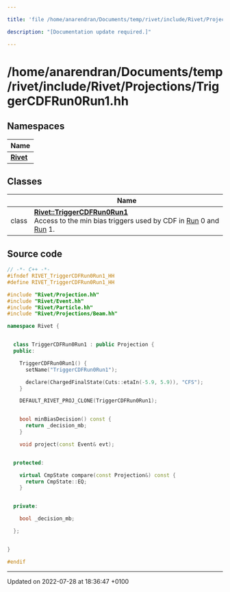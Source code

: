 ```yaml
---

title: 'file /home/anarendran/Documents/temp/rivet/include/Rivet/Projections/TriggerCDFRun0Run1.hh'

description: "[Documentation update required.]"

---
```


# /home/anarendran/Documents/temp/rivet/include/Rivet/Projections/TriggerCDFRun0Run1.hh



## Namespaces

| Name           |
| -------------- |
| **[Rivet](/documentation/code/namespaces/namespacerivet/)**  |

## Classes

|                | Name           |
| -------------- | -------------- |
| class | **[Rivet::TriggerCDFRun0Run1](/documentation/code/classes/classrivet_1_1triggercdfrun0run1/)** <br>Access to the min bias triggers used by CDF in <a href="/documentation/code/classes/classrivet_1_1run/">Run</a> 0 and <a href="/documentation/code/classes/classrivet_1_1run/">Run</a> 1.  |




## Source code

```cpp
// -*- C++ -*-
#ifndef RIVET_TriggerCDFRun0Run1_HH
#define RIVET_TriggerCDFRun0Run1_HH

#include "Rivet/Projection.hh"
#include "Rivet/Event.hh"
#include "Rivet/Particle.hh"
#include "Rivet/Projections/Beam.hh"

namespace Rivet {


  class TriggerCDFRun0Run1 : public Projection {
  public:

    TriggerCDFRun0Run1() {
      setName("TriggerCDFRun0Run1");

      declare(ChargedFinalState(Cuts::etaIn(-5.9, 5.9)), "CFS");
    }

    DEFAULT_RIVET_PROJ_CLONE(TriggerCDFRun0Run1);


    bool minBiasDecision() const {
      return _decision_mb;
    }

    void project(const Event& evt);


  protected:

    virtual CmpState compare(const Projection&) const {
      return CmpState::EQ;
    }


  private:

    bool _decision_mb;

  };


}

#endif
```


-------------------------------

Updated on 2022-07-28 at 18:36:47 +0100
